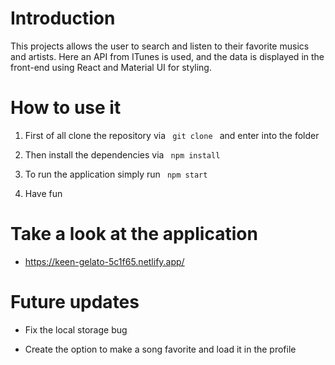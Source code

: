 # Introduction

This projects allows the user to search and listen to their favorite musics and artists. Here an API from ITunes is used, and the data is displayed in the front-end using React and Material UI for styling. 

# How to use it 
   
1) First of all clone the repository via <code> git clone </code>  and enter into the folder 

2) Then install the dependencies via <code> npm install </code>

3) To run the application simply run <code> npm start </code>

4) Have fun

# Take a look at the application

- https://keen-gelato-5c1f65.netlify.app/

# Future updates

- Fix the local storage bug

- Create the option to make a song favorite and load it in the profile

